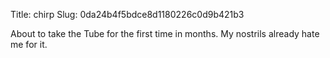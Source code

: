 Title: chirp
Slug: 0da24b4f5bdce8d1180226c0d9b421b3

About to take the Tube for the first time in months. My nostrils already hate me for it.
